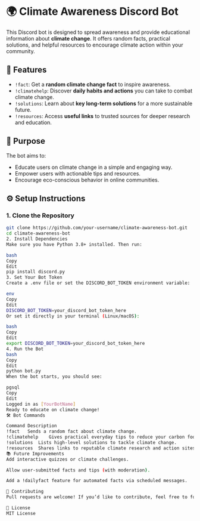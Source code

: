 # 🌍 Climate Awareness Discord Bot

This Discord bot is designed to spread awareness and provide educational information about **climate change**. It offers random facts, practical solutions, and helpful resources to encourage climate action within your community.

## 🚀 Features

- `!fact`: Get a **random climate change fact** to inspire awareness.
- `!climatehelp`: Discover **daily habits and actions** you can take to combat climate change.
- `!solutions`: Learn about **key long-term solutions** for a more sustainable future.
- `!resources`: Access **useful links** to trusted sources for deeper research and education.

## 🧠 Purpose

The bot aims to:
- Educate users on climate change in a simple and engaging way.
- Empower users with actionable tips and resources.
- Encourage eco-conscious behavior in online communities.

## ⚙️ Setup Instructions

### 1. Clone the Repository
```bash
git clone https://github.com/your-username/climate-awareness-bot.git
cd climate-awareness-bot
2. Install Dependencies
Make sure you have Python 3.8+ installed. Then run:

bash
Copy
Edit
pip install discord.py
3. Set Your Bot Token
Create a .env file or set the DISCORD_BOT_TOKEN environment variable:

env
Copy
Edit
DISCORD_BOT_TOKEN=your_discord_bot_token_here
Or set it directly in your terminal (Linux/macOS):

bash
Copy
Edit
export DISCORD_BOT_TOKEN=your_discord_bot_token_here
4. Run the Bot
bash
Copy
Edit
python bot.py
When the bot starts, you should see:

pgsql
Copy
Edit
Logged in as [YourBotName]
Ready to educate on climate change!
🛠 Bot Commands

Command	Description
!fact	Sends a random fact about climate change.
!climatehelp	Gives practical everyday tips to reduce your carbon footprint.
!solutions	Lists high-level solutions to tackle climate change.
!resources	Shares links to reputable climate research and action sites.
📚 Future Improvements
Add interactive quizzes or climate challenges.

Allow user-submitted facts and tips (with moderation).

Add a !dailyfact feature for automated facts via scheduled messages.

🤝 Contributing
Pull requests are welcome! If you’d like to contribute, feel free to fork the repo and make improvements.

📜 License
MIT License

